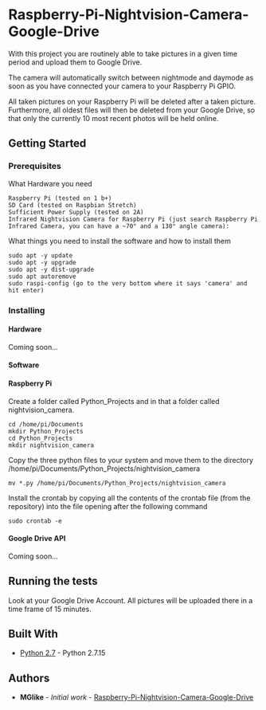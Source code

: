 # Raspberry-Pi-Nightvision-Camera-Google-Drive
With this project you are routinely able to take pictures in a given time period and upload them to Google Drive.

The camera will automatically switch between nightmode and daymode as soon as you have connected your camera to your Raspberry Pi GPIO.

All taken pictures on your Raspberry Pi will be deleted after a taken picture. Furthermore, all oldest files will then be deleted from your Google Drive, so that only the currently 10 most recent photos will be held online.


## Getting Started

### Prerequisites
What Hardware you need

```
Raspberry Pi (tested on 1 b+)
SD Card (tested on Raspbian Stretch)
Sufficient Power Supply (tested on 2A)
Infrared Nightvision Camera for Raspberry Pi (just search Raspberry Pi Infrared Camera, you can have a ~70° and a 130° angle camera): 
```

What things you need to install the software and how to install them
```
sudo apt -y update
sudo apt -y upgrade
sudo apt -y dist-upgrade
sudo apt autoremove
sudo raspi-config (go to the very bottom where it says 'camera' and hit enter)
```

### Installing

#### Hardware

Coming soon...

#### Software

#### Raspberry Pi

Create a folder called Python_Projects and in that a folder called nightvision_camera.

```
cd /home/pi/Documents
mkdir Python_Projects
cd Python_Projects
mkdir nightvision_camera
```

Copy the three python files to your system and move them to the directory /home/pi/Documents/Python_Projects/nightvision_camera

```
mv *.py /home/pi/Documents/Python_Projects/nightvision_camera
```

Install the crontab by copying all the contents of the crontab file (from the repository) into the file opening after the following command

```
sudo crontab -e
```

#### Google Drive API

Coming soon...

## Running the tests

Look at your Google Drive Account. All pictures will be uploaded there in a time frame of 15 minutes.


## Built With

* [Python 2.7](https://www.python.org/downloads/release/python-2715/) - Python 2.7.15


## Authors

* **MGlike** - *Initial work* - [Raspberry-Pi-Nightvision-Camera-Google-Drive](https://github.com/MGlike/Raspberry-Pi-Nightvision-Camera-Google-Drive)
